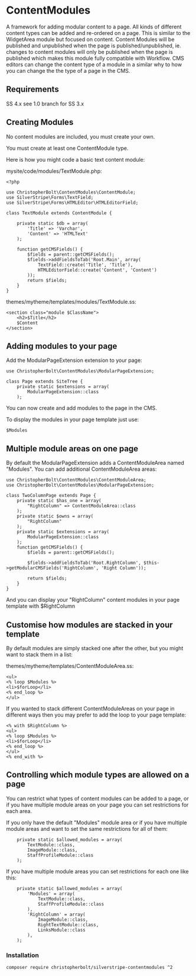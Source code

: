 # ContentModules #
A framework for adding modular content to a page.
All kinds of different content types can be added and re-ordered on a page. This is similar to the WidgetArea module but focused on content.
Content Modules will be published and unpublished when the page is published/unpublished, ie. changes to content modules will only be published when the page is published which makes this module fully compatible with Workflow.
CMS editors can change the content type of a module in a similar why to how you can change the the type of a page in the CMS.

## Requirements ##
SS 4.x see 1.0 branch for SS 3.x

## Creating Modules ##
No content modules are included, you must create your own.

You must create at least one ContentModule type.

Here is how you might code a basic text content module:

mysite/code/modules/TextModule.php:
```
<?php

use ChristopherBolt\ContentModules\ContentModule;
use SilverStripe\Forms\TextField;
use SilverStripe\Forms\HTMLEditor\HTMLEditorField;

class TextModule extends ContentModule {
		
	private static $db = array(
		'Title' => 'Varchar',
		'Content' => 'HTMLText'
	);
	
	function getCMSFields() {
		$fields = parent::getCMSFields();
		$fields->addFieldsToTab('Root.Main', array(
			TextField::create('Title', 'Title'),
			HTMLEditorField::create('Content', 'Content')
		));		
		return $fields;
	}
}
```

themes/mytheme/templates/modules/TextModule.ss:
```
<section class="module $ClassName">
	<h2>$Title</h2>
	$Content
</section>
```

## Adding modules to your page ##
Add the ModularPageExtension extension to your page:
```
use ChristopherBolt\ContentModules\ModularPageExtension;

class Page extends SiteTree {
	private static $extensions = array(
        ModularPageExtension::class
	);
```

You can now create and add modules to the page in the CMS.

To display the modules in your page template just use:
```
$Modules
```

## Multiple module areas on one page ##
By default the ModularPageExtension adds a ContentModuleArea named "Modules".
You can add additional ContentModuleArea areas:
```
use ChristopherBolt\ContentModules\ContentModuleArea;
use ChristopherBolt\ContentModules\ModularPageExtension;

class TwoColumnPage extends Page {
	private static $has_one = array(
        "RightColumn" => ContentModuleArea::class
	);
    private static $owns = array(
        "RightColumn"
    );
	private static $extensions = array(
        ModularPageExtension::class
	);
	function getCMSFields() {
		$fields = parent::getCMSFields();
		
		$fields->addFieldsToTab('Root.RightColumn', $this->getModularCMSFields('RightColumn', 'Right Column'));
				
		return $fields;
	}
}
```

And you can display your "RightColumn" content modules in your page template with $RightColumn

## Customise how modules are stacked in your template ##
By default modules are simply stacked one after the other, but you might want to stack them in a list:

themes/mytheme/templates/ContentModuleArea.ss:
```
<ul>
<% loop $Modules %>
<li>$forLoop</li>
<% end_loop %>
</ul>
```

If you wanted to stack different ContentModuleAreas on your page in different ways then you may prefer to add the loop to your page template:
```
<% with $RightColumn %>
<ul>
<% loop $Modules %>
<li>$forLoop</li>
<% end_loop %>
</ul>
<% end_with %>
```

## Controlling which module types are allowed on a page ##
You can restrict what types of content modules can be added to a page, or if you have multiple module areas on your page you can set restrictions for each area.

If you only have the default "Modules" module area or if you have multiple module areas and want to set the same restrictions for all of them:
```
	private static $allowed_modules = array(
        TextModule::class,
        ImageModule::class,
        StaffProfileModule::class
	);
```

If you have multiple module areas you can set restrictions for each one like this:
```
	private static $allowed_modules = array(
		'Modules' = array(
			TextModule::class,
			StaffProfileModule::class
		),
		'RightColumn' = array(
			ImageModule::class,
			RightTextModule::class,
			LinksModule::class
		),
	);
```

### Installation ###
```
composer require christopherbolt/silverstripe-contentmodules ^2
```
